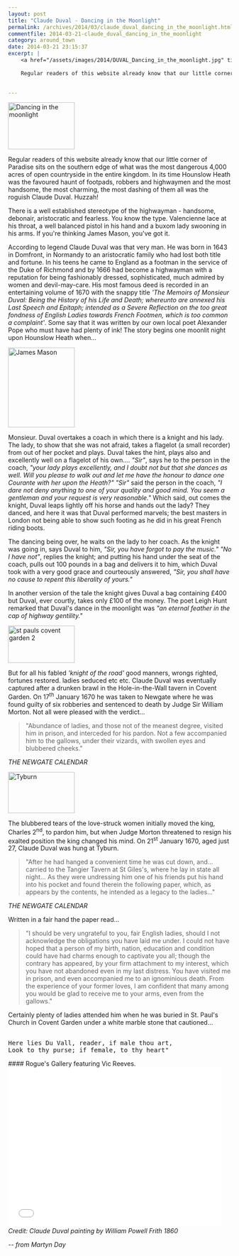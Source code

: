 ```yaml
---
layout: post
title: "Claude Duval - Dancing in the Moonlight"
permalink: /archives/2014/03/claude_duval_dancing_in_the_moonlight.html
commentfile: 2014-03-21-claude_duval_dancing_in_the_moonlight
category: around_town
date: 2014-03-21 23:15:37
excerpt: |
    <a href="/assets/images/2014/DUVAL_Dancing_in_the_moonlight.jpg" title="See larger version of - Dancing in the moonlight"><img src="/assets/images/2014/DUVAL_Dancing_in_the_moonlight_thumb.jpg" width="150" height="106" alt="Dancing in the moonlight" class="photo right" /></a>
    
    Regular readers of this website already know that our little corner of Paradise sits on the southern edge of what was the most dangerous 4,000 acres of open countryside in the entire kingdom. In its time Hounslow Heath was the favoured haunt of footpads, robbers and highwaymen and the most handsome, the most charming, the most dashing of them all was the roguish Claude Duval. Huzzah!
    

---
```


<div markdown="1" class="box">
<a href="/assets/images/2014/DUVAL_Dancing_in_the_moonlight.jpg" title="See larger version of - Dancing in the moonlight"><img src="/assets/images/2014/DUVAL_Dancing_in_the_moonlight_thumb.jpg" width="150" height="106" alt="Dancing in the moonlight" class="photo right" /></a>

Regular readers of this website already know that our little corner of Paradise sits on the southern edge of what was the most dangerous 4,000 acres of open countryside in the entire kingdom. In its time Hounslow Heath was the favoured haunt of footpads, robbers and highwaymen and the most handsome, the most charming, the most dashing of them all was the roguish Claude Duval. Huzzah!

</div>
There is a well established stereotype of the highwayman - handsome, debonair, aristocratic and fearless. You know the type. Valencienne lace at his throat, a well balanced pistol in his hand and a buxom lady swooning in his arms. If you're thinking James Mason, you've got it.

According to legend Claude Duval was that very man. He was born in 1643 in Domfront, in Normandy to an aristocratic family who had lost both title and fortune. In his teens he came to England as a footman in the service of the Duke of Richmond and by 1666 had become a highwayman with a reputation for being fashionably dressed, sophisticated, much admired by women and devil-may-care. His most famous deed is recorded in an entertaining volume of 1670 with the snappy title <em>'The Memoirs of Monsieur Duval: Being the History of his Life and Death; whereunto are annexed his Last Speech and Epitaph; intended as a Severe Reflection on the too great fondness of English Ladies towards French Footmen, which is too common a complaint'</em>. Some say that it was written by our own local poet Alexander Pope who must have had plenty of ink! The story begins one moonlit night upon Hounslow Heath when...

<a href="/assets/images/2014/DUVAL_James_Mason.png" title="See larger version of - James Mason"><img src="/assets/images/2014/DUVAL_James_Mason_thumb.png" width="150" height="180" alt="James Mason" class="photo right" /></a>

Monsieur. Duval overtakes a coach in which there is a knight and his lady. The lady, to show that she was not afraid, takes a flagelot (a small recorder) from out of her pocket and plays. Duval takes the hint, plays also and excellently well on a flagelot of his own.... <em>"Sir"</em>, says he to the person in the coach, <em>"your lady plays excellently, and I doubt not but that she dances as well. Will you please to walk out and let me have the honour to dance one Courante with her upon the Heath?"</em> <em>"Sir"</em> said the person in the coach, <em>"I dare not deny anything to one of your quality and good mind. You seem a gentleman and your request is very reasonable."</em> Which said, out comes the knight, Duval leaps lightly off his horse and hands out the lady? They danced, and here it was that Duval performed marvels; the best masters in London not being able to show such footing as he did in his great French riding boots.

The dancing being over, he waits on the lady to her coach. As the knight was going in, says Duval to him, <em>"Sir, you have forgot to pay the music."</em> <em>"No I have not"</em>, replies the knight; and putting his hand under the seat of the coach, pulls out 100 pounds in a bag and delivers it to him, which Duval took with a very good grace and courteously answered, <em>"Sir, you shall have no cause to repent this liberality of yours."</em>

In another version of the tale the knight gives Duval a bag containing £400 but Duval, ever courtly, takes only £100 of the money. The poet Leigh Hunt remarked that Duval's dance in the moonlight was <em>"an eternal feather in the cap of highway gentility."</em>

<a href="/assets/images/2014/DUVAL_st-pauls-covent-garden-2.jpg" title="See larger version of - st pauls covent garden 2"><img src="/assets/images/2014/DUVAL_st-pauls-covent-garden-2_thumb.jpg" width="150" height="84" alt="st pauls covent garden 2" class="photo right" /></a>

But for all his fabled <em>'knight of the road'</em> good manners, wrongs righted, fortunes restored. ladies seduced etc etc. Claude Duval was eventually captured after a drunken brawl in the Hole-in-the-Wall tavern in Covent Garden. On 17<sup>th</sup> January 1670 he was taken to Newgate where he was found guilty of six robberies and sentenced to death by Judge Sir William Morton. Not all were pleased with the verdict...

> "Abundance of ladies, and those not of the meanest degree, visited him in prison, and interceded for his pardon. Not a few accompanied him to the gallows, under their vizards, with swollen eyes and blubbered cheeks."

<cite>THE NEWGATE CALENDAR</cite>

<a href="/assets/images/2014/DUVAL_Tyburn.jpg" title="See larger version of - Tyburn"><img src="/assets/images/2014/DUVAL_Tyburn_thumb.jpg" width="150" height="93" alt="Tyburn" class="photo right" /></a>

The blubbered tears of the love-struck women initially moved the king, Charles 2<sup>nd</sup>, to pardon him, but when Judge Morton threatened to resign his exalted position the king changed his mind. On 21<sup>st</sup> January 1670, aged just 27, Claude Duval was hung at Tyburn.

> "After he had hanged a convenient time he was cut down, and... carried to the Tangier Tavern at St Giles's, where he lay in state all night... As they were undressing him one of his friends put his hand into his pocket and found therein the following paper, which, as appears by the contents, he intended as a legacy to the ladies..."

<cite>THE NEWGATE CALENDAR</cite>

Written in a fair hand the paper read...

> "I should be very ungrateful to you, fair English ladies, should I not acknowledge the obligations you have laid me under. I could not have hoped that a person of my birth, nation, education and condition could have had charms enough to captivate you all; though the contrary has appeared, by your firm attachment to my interest, which you have not abandoned even in my last distress. You have visited me in prison, and even accompanied me to an ignominious death. From the experience of your former loves, I am confident that many among you would be glad to receive me to your arms, even from the gallows."

Certainly plenty of ladies attended him when he was buried in St. Paul's Church in Covent Garden under a white marble stone that cautioned...

<pre markdown="1" class="poem">

Here lies Du Vall, reader, if male thou art,
Look to thy purse; if female, to thy heart"
</pre>

<div markdown="1" class="box">
#### Rogue's Gallery featuring Vic Reeves.

<iframe width="480" height="360" src="//www.youtube-nocookie.com/embed/mQroXIQqvAY?rel=0" frameborder="0" allowfullscreen>
</iframe>
</div>
<em>Credit: Claude Duval painting by William Powell Frith 1860</em>

<cite>-- from Martyn Day</cite>
